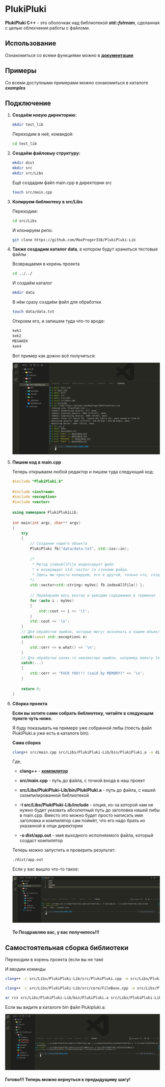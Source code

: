 # PlukiPluki

__PlukiPluki C++__ - это оболочкак над библиотекой *__std::fstream__*, сделанная с целью облехчения работы с файломи.

## Использование

Ознакомиться со всеми функциями можно в __[документации](docs/DOCS.md)__

## Примеры

Со всеми доступными примерами можно ознакомиться в каталоге *__examples__*

## Подключение

1. __Создаём новую директорию:__

    ```bash
    mkdir test_lib
    ```

    Переходим в неё, командой:

    ```bash
    cd test_lib
    ```

2. __Создаём файловыу структуру:__

    ```bash
    mkdir dist
    mkdir src
    mkdir src/Libs
    ```

    Ещё создадим файл main.cpp в директории src

    ```bash
    touch src/main.cpp
    ```

3. __Копируем библиотеку в src/Libs__

    Переходим:

    ```bash
    cd src/Libs
    ```

    И клонируем репо:

    ```bash
    git clone https://github.com/MaxProger338/PlukiPluki-Lib
    ```

4. __Также создадим каталог data__, в котором будут храниться тестовые файлы

    Возвращаемя в корень проекта

    ```bash
    cd ../../
    ```

    И создаём каталог

    ```bash
    mkdir data
    ```

    В нём сразу создаём файл для обработки

    ```bash
    touch data/data.txt
    ```

    Откроем его, и запишем туда что-то вроде:

    ```txt
    kek1
    kek2
    MEGAKEK
    kek4
    ```

    Вот пример как дожно всё получиться:

    ![alt text](docs/cache/file_struct_example_picture.png)

5. __Пишем код в main.cpp__

    Теперь открываем любой редактор и пишем туда следующий код:

    ```c++
    #include "PlukiPluki.h"

    #include <iostream>
    #include <exception>
    #include <vector>

    using namespace PlukiPlukiLib;

    int main(int argc, char** argv)
    {
        try
        {
            // Создание нашего объекта
            PlukiPluki fb("data/data.txt", std::ios::in);

            /* 
             * Метод indexAllFile индексирует файл
             * и возвращает std::vector со стокоми файда.
             * Здесь мы просто копируем, его в другой, только что, созданный std::vector
            */
            std::vector<std::string> myVec{ fb.indexAllFile() };

            // Перебираем весь вектор и выводим содержимое в терминал
            for (auto i : myVec)
            {
                std::cout << i << '\t';
            }
            std::cout << '\n';
        }
        // Для обработки ошибок, которые могут возникать в нашем объекте
        catch(const std::exception& e)
        {
            std::cerr << e.what() << '\n';
        }
        // Для обработки каких-то неизвесных ошибок, например memory leak (утечка памяти)
        catch(...)
        {
            std::cerr << "FUCK YOU!!! (said by MEMORY)" << '\n';
        }

        return 0;
    }
    ```

6. __Сборка проекта__

    __Если вы хотите сами собрать библиотеку, читайте в следующем пункте чуть ниже.__

    Я буду показывать на примере уже собранной либы (тоесть файл PlukiPluki.a уже есть в каталоге bin):

    __Сама сборка__
    ```bash
    clang++ src/main.cpp src/Libs/PlukiPluki-Lib/bin/PlukiPluki.a -o dist/app.out -I src/Libs/PlukiPluki-Lib/include
    ```
    Где,

    - __clang++__ - *__[компилятор](https://github.com/llvm/llvm-project)__*

    - __src/main.cpp__ - путь до файла, с точкой входа в наш проект

    - __src/Libs/PlukiPluki-Lib/bin/PlukiPluki.a__ - путь до файла, с нашей скомпилированной библиотекой

    - __-I src/Libs/PlukiPluki-Lib/include__ - опция, из-за которой нам не нужно будет указвать абсолютный путь до заголовка нашей либы в main.cpp. Вместо это можно будет просто написать имя заголовка и компилятор сам поймёт, что его надо брать из указанной в опци директории

    - __-o dist/app.out__ - имя выходного исполняемого файла, который создаст компилятор 

    Теперь можно запустить и проверить результат:

    ```bash
    ./dist/app.out
    ```

    Если у вас вышло что-то такое:

    ![alt text](docs/cache/work_picture!.png)

    #### То Поздравляю вас, у вас получилось!!!

## Самостоятельная сборка библиотеки

Переходим в корень проекта (если вы не там)

И вводим команды

```bash
clang++ -c src/Libs/PlukiPluki-Lib/src/PlukiPluki.cpp -o src/Libs/PlukiPluki-Lib/bin/PlukiPluki.o -I src/Libs/PlukiPluki-Lib/include
```

```bash
clang++ -c src/Libs/PlukiPluki-Lib/src/core/FileBase.cpp -o src/Libs/PlukiPluki-Lib/bin/FileBase.o
```

```bash
ar rcs src/Libs/PlukiPluki-Lib/bin/PlukiPluki.a src/Libs/PlukiPluki-Lib/bin/*.o
```

Если вы видите в каталоге bin файл Plukipluki.a:

![alt text](docs/cache/lib-compiler-picture.png)

#### Готово!!! Теперь можно вернуться к предыдущиму шагу!

